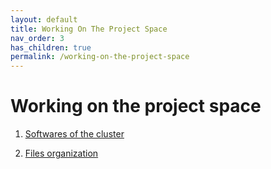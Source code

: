 ```yaml
---
layout: default
title: Working On The Project Space
nav_order: 3
has_children: true
permalink: /working-on-the-project-space
---
```


# Working on the project space 

1. [Softwares of the cluster](./Neuroimaging-softwares)

2. [Files organization](./Files-organization)

